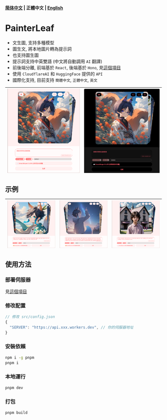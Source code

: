 **[简体中文](README_ZH.md) | 正體中文 | [English](README.md)**

# PainterLeaf
- 文生圖, 支持多種模型
- 圖生文, 將本地圖片轉為提示詞
- 也支持圖生圖
- 提示詞支持中英雙語 (中文將自動調用 `AI` 翻譯)
- 前後端分離, 前端基於 `React`, 後端基於 `Hono`, 見[這個項目](https://github.com/LeafYeeXYZ/MyAPIs)
- 使用 `CloudflareAI` 和 `HuggingFace` 提供的 `API`
- 國際化支持, 目前支持 `簡體中文`, `正體中文`, `英文`

|![](./readme/light.png)|![](./readme/dark.png)|
|:---:|:---:|

## 示例
|![](./readme/example2.png)|![](./readme/example3.png)|![](./readme/example4.png)|
|:---:|:---:|:---:|

## 使用方法
### 部署伺服器
見[這個項目](https://github.com/LeafYeeXYZ/MyAPIs)

### 修改配置
```javascript
// 修改 src/config.json
{
  "SERVER": "https://api.xxx.workers.dev", // 你的伺服器地址
}
```

### 安裝依賴
```bash
npm i -g pnpm
pnpm i
```

### 本地運行
```bash
pnpm dev
```

### 打包
```bash
pnpm build
```
